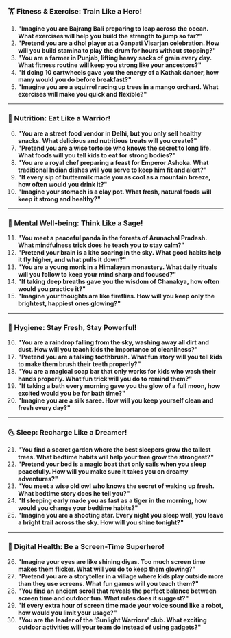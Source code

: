 ### **🏋️ Fitness & Exercise: Train Like a Hero!**  
1. **"Imagine you are Bajrang Bali preparing to leap across the ocean. What exercises will help you build the strength to jump so far?"**  
2. **"Pretend you are a dhol player at a Ganpati Visarjan celebration. How will you build stamina to play the drum for hours without stopping?"**  
3. **"You are a farmer in Punjab, lifting heavy sacks of grain every day. What fitness routine will keep you strong like your ancestors?"**  
4. **"If doing 10 cartwheels gave you the energy of a Kathak dancer, how many would you do before breakfast?"**  
5. **"Imagine you are a squirrel racing up trees in a mango orchard. What exercises will make you quick and flexible?"**  

---

### **🍛 Nutrition: Eat Like a Warrior!**  
6. **"You are a street food vendor in Delhi, but you only sell healthy snacks. What delicious and nutritious treats will you create?"**  
7. **"Pretend you are a wise tortoise who knows the secret to long life. What foods will you tell kids to eat for strong bodies?"**  
8. **"You are a royal chef preparing a feast for Emperor Ashoka. What traditional Indian dishes will you serve to keep him fit and alert?"**  
9. **"If every sip of buttermilk made you as cool as a mountain breeze, how often would you drink it?"**  
10. **"Imagine your stomach is a clay pot. What fresh, natural foods will keep it strong and healthy?"**  

---

### **🧘 Mental Well-being: Think Like a Sage!**  
11. **"You meet a peaceful panda in the forests of Arunachal Pradesh. What mindfulness trick does he teach you to stay calm?"**  
12. **"Pretend your brain is a kite soaring in the sky. What good habits help it fly higher, and what pulls it down?"**  
13. **"You are a young monk in a Himalayan monastery. What daily rituals will you follow to keep your mind sharp and focused?"**  
14. **"If taking deep breaths gave you the wisdom of Chanakya, how often would you practice it?"**  
15. **"Imagine your thoughts are like fireflies. How will you keep only the brightest, happiest ones glowing?"**  

---

### **🛁 Hygiene: Stay Fresh, Stay Powerful!**  
16. **"You are a raindrop falling from the sky, washing away all dirt and dust. How will you teach kids the importance of cleanliness?"**  
17. **"Pretend you are a talking toothbrush. What fun story will you tell kids to make them brush their teeth properly?"**  
18. **"You are a magical soap bar that only works for kids who wash their hands properly. What fun trick will you do to remind them?"**  
19. **"If taking a bath every morning gave you the glow of a full moon, how excited would you be for bath time?"**  
20. **"Imagine you are a silk saree. How will you keep yourself clean and fresh every day?"**  

---

### **🌜 Sleep: Recharge Like a Dreamer!**  
21. **"You find a secret garden where the best sleepers grow the tallest trees. What bedtime habits will help your tree grow the strongest?"**  
22. **"Pretend your bed is a magic boat that only sails when you sleep peacefully. How will you make sure it takes you on dreamy adventures?"**  
23. **"You meet a wise old owl who knows the secret of waking up fresh. What bedtime story does he tell you?"**  
24. **"If sleeping early made you as fast as a tiger in the morning, how would you change your bedtime habits?"**  
25. **"Imagine you are a shooting star. Every night you sleep well, you leave a bright trail across the sky. How will you shine tonight?"**  

---

### **📱 Digital Health: Be a Screen-Time Superhero!**  
26. **"Imagine your eyes are like shining diyas. Too much screen time makes them flicker. What will you do to keep them glowing?"**  
27. **"Pretend you are a storyteller in a village where kids play outside more than they use screens. What fun games will you teach them?"**  
28. **"You find an ancient scroll that reveals the perfect balance between screen time and outdoor fun. What rules does it suggest?"**  
29. **"If every extra hour of screen time made your voice sound like a robot, how would you limit your usage?"**  
30. **"You are the leader of the ‘Sunlight Warriors’ club. What exciting outdoor activities will your team do instead of using gadgets?"**
